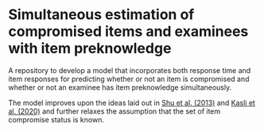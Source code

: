 # Simultaneous estimation of compromised items and examinees with item preknowledge

A repository to develop a model that incorporates both response time and item responses for predicting whether or not an item is compromised and whether or not an examinee has item preknowledge simultaneously.

The model improves upon the ideas laid out in [Shu et al. (2013)](https://link.springer.com/article/10.1007/s11336-012-9311-3) and [Kasli et al. (2020)](https://psyarxiv.com/bqa3t) and further relaxes the assumption that the set of item compromise status is known.
